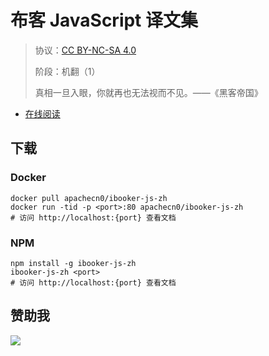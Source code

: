 <!--
    需要填充的占位符：
    
    README.md
    
        布客 JavaScript 译文集：文档中文名
        {nameEn}：文档英文名
        {urlEn}：文档原始链接
        bkjs：域名前缀
        飞龙：负责人名称
        wizardforcel：负责人 Github 用户名
        562826179：负责人 QQ
        ibooker-js-zh：ApacheCN 的 Github 仓库名称
        ibooker-js-zh：DockerHub 仓库名称
        ibooker-js-zh：PYPI 包名称
        ibooker-js-zh：NPM 包名称
    
    CNAME
    
        bkjs：域名前缀

    index.html
    
        布客 JavaScript 译文集：文档中文名
        #009d9c：显示颜色
        ibooker-js-zh：ApacheCN 的 Github 仓库名称

    asset/docsify-flygon-footer.js
    
        ibooker-js-zh：ApacheCN 的 Github 仓库名称
-->

# 布客 JavaScript 译文集

> 协议：[CC BY-NC-SA 4.0](http://creativecommons.org/licenses/by-nc-sa/4.0/)
> 
> 阶段：机翻（1）
> 
> 真相一旦入眼，你就再也无法视而不见。——《黑客帝国》

* [在线阅读](https://bkjs.flygon.net)

## 下载

### Docker

```
docker pull apachecn0/ibooker-js-zh
docker run -tid -p <port>:80 apachecn0/ibooker-js-zh
# 访问 http://localhost:{port} 查看文档
```

### NPM

```
npm install -g ibooker-js-zh
ibooker-js-zh <port>
# 访问 http://localhost:{port} 查看文档
```

## 赞助我

![](https://img-blog.csdnimg.cn/20200112005920729.png)

